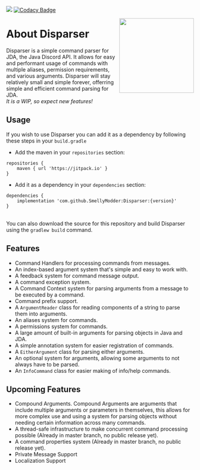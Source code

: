 [![](https://cdn.discordapp.com/attachments/667088262287851551/765724389244534825/disparser-1.3.0.PNG)](https://jitpack.io/#SmellyModder/Disparser/1.3.0)
[![Codacy Badge](https://app.codacy.com/project/badge/Grade/7eff67ac4c1d49bfb356ff1028bc9028)](https://www.codacy.com/gh/SmellyModder/Disparser/dashboard?utm_source=github.com&amp;utm_medium=referral&amp;utm_content=SmellyModder/Disparser&amp;utm_campaign=Badge_Grade)

<img align="right" src="https://cdn.discordapp.com/attachments/667088262287851551/740459139141992469/disparser_logo.png" height="200" width="200">

# About Disparser
Disparser is a simple command parser for JDA, the Java Discord API.
It allows for easy and performant usage of commands with multiple aliases, permission requirements, and various arguments.
Disparser will stay relatively small and simple forever, offerring simple and efficient command parsing for JDA.
<br> *It is a WIP, so expect new features!* </br>

## Usage
If you wish to use Disparser you can add it as a dependency by following these steps in your `build.gradle`
* Add the maven in your `repositories` section:
```
repositories {
    maven { url 'https://jitpack.io' }
}
```
* Add it as a dependency in your `dependencies` section:
```
dependencies {
    implementation 'com.github.SmellyModder:Disparser:{version}'
}
```
<br> You can also download the source for this repository and build Disparser using the `gradlew build` command. </br>

## Features
* Command Handlers for processing commands from messages.
* An index-based argument system that's simple and easy to work with.
* A feedback system for command message output.
* A command exception system.
* A Command Context system for parsing arguments from a message to be executed by a command.
* Command prefix support.
* A `ArgumentReader` class for reading components of a string to parse them into arguments.
* An aliases system for commands.
* A permissions system for commands.
* A large amount of built-in arguments for parsing objects in Java and JDA.
* A simple annotation system for easier registration of commands.
* A `EitherArgument` class for parsing either arguments.
* An optional system for arguments, allowing some arguments to not always have to be parsed.
* An `InfoCommand` class for easier making of info/help commands.

## Upcoming Features
* Compound Arguments. Compound Arguments are arguments that include multiple arguments or parameters in themselves, this allows for more complex use and using a system for parsing objects without needing certain information across many commands.
* A thread-safe infrastructure to make concurrent command processing possible (Already in master branch, no public release yet).
* A command properties system (Already in master branch, no public release yet).
* Private Message Support
* Localization Support
